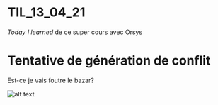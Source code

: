 # TIL_13_04_21
*Today I learned* de ce super cours avec Orsys

# Tentative de génération de conflit
Est-ce je vais foutre le bazar? 








![alt text](https://www.google.com/url?sa=i&url=https%3A%2F%2Fwww.istockphoto.com%2Fvector%2Fgreat-things-take-time-handlettering-calligraphy-gm1166372393-321282158&psig=AOvVaw3M1v038ZvTQv1Ib4-sZ-n-&ust=1618411087232000&source=images&cd=vfe&ved=0CAIQjRxqFwoTCMCN_Km5--8CFQAAAAAdAAAAABAE)
